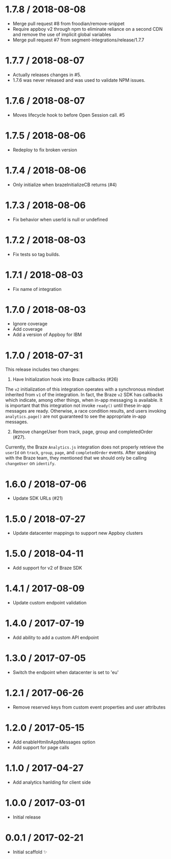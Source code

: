 1.7.8 / 2018-08-08
==================

  * Merge pull request #8 from froodian/remove-snippet
  * Require appboy v2 through npm to eliminate reliance on a second CDN and remove the use of implicit global variables
  * Merge pull request #7 from segment-integrations/release/1.7.7

1.7.7 / 2018-08-07
==================

* Actually releases changes in #5.
* 1.7.6 was never released and was used to validate NPM issues.

1.7.6 / 2018-08-07
==================

* Moves lifecycle hook to before Open Session call. #5

1.7.5 / 2018-08-06
==================

* Redeploy to fix broken version

1.7.4 / 2018-08-06
==================

  * Only initialize when brazeInitializeCB returns (#4)

1.7.3 / 2018-08-06
==================

  * Fix behavior when userId is null or undefined

1.7.2 / 2018-08-03
==================

  * Fix tests so tag builds.

1.7.1 / 2018-08-03
==================

  * Fix name of integration

1.7.0 / 2018-08-03
==================

  * Ignore coverage
  * Add coverage
  * Add a version of Appboy for IBM

1.7.0 / 2018-07-31
==================

This release includes two changes:

1. Have Initialization hook into Braze callbacks (#26)

  The `v2` initialization of this integration operates with a synchronous mindset inherited from `v1` of the integration. In fact, the Braze `v2` SDK has callbacks which indicate, among other things, when in-app messaging is available. It is important that this integration not invoke `ready()` until these in-app messages are ready. Otherwise, a race condition results, and users invoking `analytics.page()` are not guaranteed to see the appropriate in-app messages.

2.  Remove changeUser from track, page, group and completedOrder (#27).

  Currently, the Braze `Analytics.js` integration does not properly retrieve the` userId` on `track`, `group`, `page`, and `completedOrder` events. After speaking with the Braze team, they mentioned that we should only be calling `changeUser` on `identify`.

1.6.0 / 2018-07-06
==================

  * Update SDK URLs (#21)

1.5.0 / 2018-07-27
==================

  * Update datacenter mappings to support new Appboy clusters

1.5.0 / 2018-04-11
==================

  * Add support for v2 of Braze SDK

1.4.1 / 2017-08-09
==================

  * Update custom endpoint validation

1.4.0 / 2017-07-19
==================

  * Add ability to add a custom API endpoint

1.3.0 / 2017-07-05
==================

  * Switch the endpoint when datacenter is set to 'eu'

1.2.1 / 2017-06-26
==================

  * Remove reserved keys from custom event properties and user attributes

1.2.0 / 2017-05-15
==================

  * Add enableHtmlInAppMessages option
  * Add support for page calls

1.1.0 / 2017-04-27
==================

  * Add analytics hanlding for client side

1.0.0 / 2017-03-01
==================

  * Initial release

0.0.1 / 2017-02-21
==================

  * Initial scaffold :sparkles:
